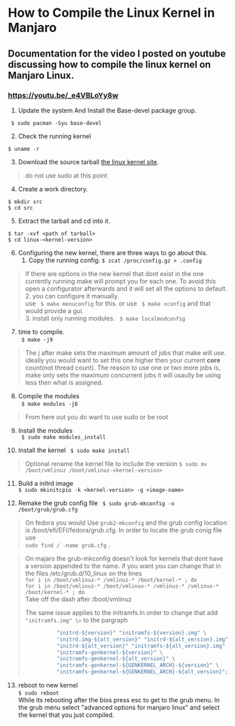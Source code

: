 # How to Compile the Linux Kernel in Manjaro
## Documentation for the video I posted on youtube discussing how to compile the linux kernel on Manjaro Linux.
### https://youtu.be/_e4VBLoYy8w
1. Update the system And Install the Base-devel package group.

``` $ sudo pacman -Syu base-devel```

2. Check the running kernel

``` $ uname -r ```

3. Download the source tarball [the linux kernel site](https://www.kernel.org).

> do not use sudo at this point
4. Create a work directory.
```
$ mkdir src
$ cd src 
```
5. Extract the tarball and cd into it.
```
$ tar -xvf <path of tarball>
$ cd linux-<kernel-version>
```
6. Configuring the new kernel, there are three ways to go about this.
    1. Copy the running config. 
  ``` $ zcat /proc/config.gz > .config ```
> If there are options in the new kernel that dont exist in the one currently running make will prompt you for each one. To avoid this open a configurator afterwards and it will set all the options to default.  
    2. you can configure it manually.   
    use ``` $ make menuconfig``` for this.
    or use ``` $ make xconfig``` and that would provide a gui.  
    3. install only running modules.
    ``` $ make localmodconfig```
    
7. time to compile.  
``` $ make -j9```
> The j after make sets the maximum amount of jobs that make will use. ideally you would want to set this one higher then your current **core** count(not thread count). The reason to use one or two more jobs is, make only sets the maximum concurrent jobs it will usaully be using less then what is assigned.

8. Compile the modules  
``` $ make modules -j8```


> From here out you do want to use sudo or be root 
9. Install the modules  
``` $ sudo make modules_install```  

10. Install the kernel
``` $ sudo make install```
> Optional rename the kernel file to include the version ```$ sudo mv /boot/vmlinuz /boot/vmlinuz-<kernel-version>``` 
11. Build a initrd image  
``` $ sudo mkinitcpio -k <kernel-version> -g <image-name> ```

12. Remake the grub config file
``` $ sudo grub-mkconfig -o /boot/grub/grub.cfg```
> On fedora you would Use ```grub2-mkconfig``` and the grub config location is /boot/efi/EFI/fedora/grub.cfg. In order to locate the grub conig file use  
> ```sudo find / -name grub.cfg``` .

> On majaro the grub-mkconfig doesn't look for kernels that dont have a version appended to the name. if you want you can change that in the files /etc/grub.d/10_linux
> on the lines  
> ``` for i in /boot/vmlinuz-* /vmlinuz-* /boot/kernel-* ; do ```  
> ``` for i in /boot/vmlinuz-* /boot/vmlinux-* /vmlinuz-* /vmlinux-* /boot/kernel-* ; do ```  
> Take off the dash after /boot/vmlinuz
> 
> The same issue applies to the initramfs.In order to change that add ``` "initramfs.img" \> ```
> to the pargraph
> ``` for i in "initrd.img-${version}" "initrd-${version}.img" "initrd-${version}.gz" \
>           "initrd-${version}" "initramfs-${version}.img" \
>           "initrd.img-${alt_version}" "initrd-${alt_version}.img" \
>           "initrd-${alt_version}" "initramfs-${alt_version}.img" \
>           "initramfs-genkernel-${version}" \
>           "initramfs-genkernel-${alt_version}" \
>           "initramfs-genkernel-${GENKERNEL_ARCH}-${version}" \
>           "initramfs-genkernel-${GENKERNEL_ARCH}-${alt_version}"; do
> ```

13. reboot to new kernel  
``` $ sudo reboot ```  
While its rebooting after the bios press esc to get to the grub menu. In the grub menu select "advanced options for manjaro linux" and select the kernel that you just compiled.
 
